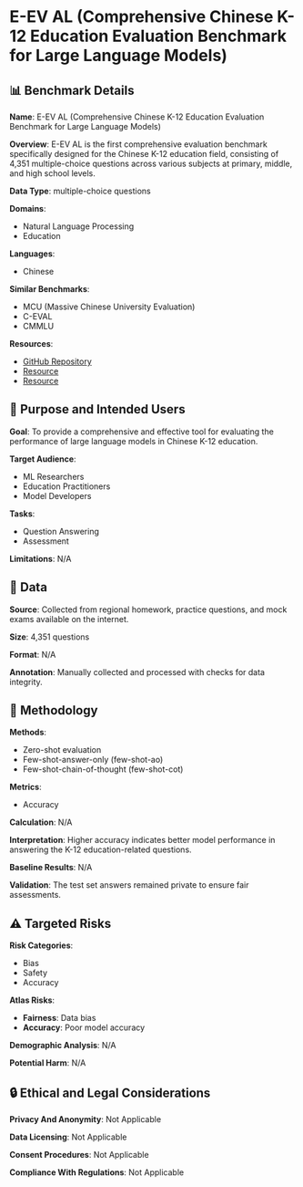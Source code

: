 # E-EV AL (Comprehensive Chinese K-12 Education Evaluation Benchmark for Large Language Models)

## 📊 Benchmark Details

**Name**: E-EV AL (Comprehensive Chinese K-12 Education Evaluation Benchmark for Large Language Models)

**Overview**: E-EV AL is the first comprehensive evaluation benchmark specifically designed for the Chinese K-12 education field, consisting of 4,351 multiple-choice questions across various subjects at primary, middle, and high school levels.

**Data Type**: multiple-choice questions

**Domains**:
- Natural Language Processing
- Education

**Languages**:
- Chinese

**Similar Benchmarks**:
- MCU (Massive Chinese University Evaluation)
- C-EVAL
- CMMLU

**Resources**:
- [GitHub Repository](https://github.com/AI-EDU-LAB/E-EVAL)
- [Resource](https://huggingface.co/datasets/E-EVAL/E-EVAL)
- [Resource](https://eevalbenchmark.com)

## 🎯 Purpose and Intended Users

**Goal**: To provide a comprehensive and effective tool for evaluating the performance of large language models in Chinese K-12 education.

**Target Audience**:
- ML Researchers
- Education Practitioners
- Model Developers

**Tasks**:
- Question Answering
- Assessment

**Limitations**: N/A

## 💾 Data

**Source**: Collected from regional homework, practice questions, and mock exams available on the internet.

**Size**: 4,351 questions

**Format**: N/A

**Annotation**: Manually collected and processed with checks for data integrity.

## 🔬 Methodology

**Methods**:
- Zero-shot evaluation
- Few-shot-answer-only (few-shot-ao)
- Few-shot-chain-of-thought (few-shot-cot)

**Metrics**:
- Accuracy

**Calculation**: N/A

**Interpretation**: Higher accuracy indicates better model performance in answering the K-12 education-related questions.

**Baseline Results**: N/A

**Validation**: The test set answers remained private to ensure fair assessments.

## ⚠️ Targeted Risks

**Risk Categories**:
- Bias
- Safety
- Accuracy

**Atlas Risks**:
- **Fairness**: Data bias
- **Accuracy**: Poor model accuracy

**Demographic Analysis**: N/A

**Potential Harm**: N/A

## 🔒 Ethical and Legal Considerations

**Privacy And Anonymity**: Not Applicable

**Data Licensing**: Not Applicable

**Consent Procedures**: Not Applicable

**Compliance With Regulations**: Not Applicable
